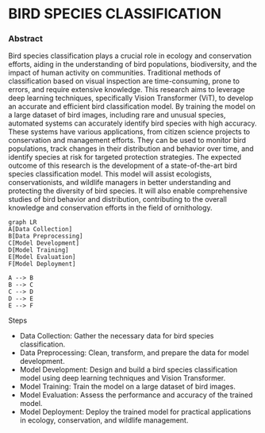 # BIRD SPECIES CLASSIFICATION 
### Abstract
Bird species classification plays a crucial role in ecology and conservation efforts, aiding in the understanding of bird populations, biodiversity, and the impact of human activity on communities. 
Traditional methods of classification based on visual inspection are time-consuming, prone to errors, and require extensive knowledge.
This research aims to leverage deep learning techniques, specifically Vision Transformer (ViT), to develop an accurate and efficient bird classification model.
By training the model on a large dataset of bird images, including rare and unusual species, automated systems can accurately identify bird species with high accuracy.
These systems have various applications, from citizen science projects to conservation and management efforts. 
They can be used to monitor bird populations, track changes in their distribution and behavior over time, and identify species at risk for targeted protection strategies.
The expected outcome of this research is the development of a state-of-the-art bird species classification model. This model will assist ecologists, conservationists, and wildlife managers in better understanding and protecting the diversity of bird species. 
It will also enable comprehensive studies of bird behavior and distribution, contributing to the overall knowledge and conservation efforts in the field of ornithology.
```mermaid
graph LR
A[Data Collection]
B[Data Preprocessing]
C[Model Development]
D[Model Training]
E[Model Evaluation]
F[Model Deployment]

A --> B
B --> C
C --> D
D --> E
E --> F
```
Steps
* Data Collection: Gather the necessary data for bird species classification.
* Data Preprocessing: Clean, transform, and prepare the data for model development.
* Model Development: Design and build a bird species classification model using deep learning techniques and Vision Transformer.
* Model Training: Train the model on a large dataset of bird images.
* Model Evaluation: Assess the performance and accuracy of the trained model.
* Model Deployment: Deploy the trained model for practical applications in ecology, conservation, and wildlife management.
